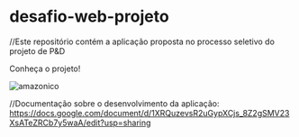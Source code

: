 # desafio-web-projeto

//Este repositório contém a aplicação proposta no processo seletivo do projeto de P&D

Conheça o projeto!

![amazonico](https://user-images.githubusercontent.com/61254473/160202738-6e17644e-8ee4-4be8-ad03-119c16eadd22.JPG)


//Documentação sobre o desenvolvimento da aplicação:
https://docs.google.com/document/d/1XRQuzevsR2uGypXCjs_8Z2gSMV23XsATeZRCb7y5waA/edit?usp=sharing

